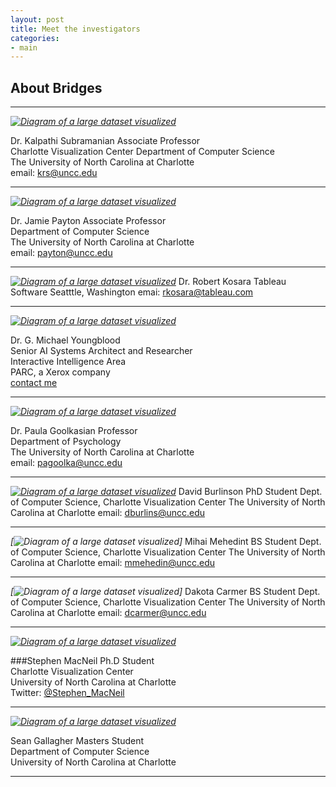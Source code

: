 ```yaml
---
layout: post
title: Meet the investigators 
categories:
- main 
---
```


## About Bridges
---

*[![Diagram of a large dataset visualized](/img/kalpathi.jpg)](http://coitweb.uncc.edu/~krs/)*

Dr. Kalpathi Subramanian
Associate Professor  
Charlotte Visualization Center
Department of Computer Science  
The University of North Carolina at Charlotte  
email: [krs@uncc.edu](mailto:krs@uncc.edu)

---

*[![Diagram of a large dataset visualized](/img/jamie.jpg)](http://odin.uncc.edu/~payton/)*

Dr. Jamie Payton
Associate Professor  
Department of Computer Science  
The University of North Carolina at Charlotte  
email: [payton@uncc.edu](mailto:payton@uncc.edu)

---

*[![Diagram of a large dataset visualized](/img/robert.png)](http://kosara.net/)*
Dr. Robert Kosara
Tableau Software
Seatttle, Washington
emai: [rkosara@tableau.com](mailto:rkosara@tableau.com)

---


*[![Diagram of a large dataset visualized](/img/michael.jpg)](http://www.gmichaelyoungblood.com/)*

Dr. G. Michael Youngblood  
Senior AI Systems Architect and Researcher   
Interactive Intelligence Area  
PARC, a Xerox company  
[contact me](https://www.parc.com/util/contact.html?bio_id=2684)

---

*[![Diagram of a large dataset visualized](/img/paula.jpg)](http://www.psych.uncc.edu/pagoolka/)*

Dr. Paula Goolkasian
Professor  
Department of Psychology   
The University of North Carolina at Charlotte  
email: [pagoolka@uncc.edu](mailto:pagoolka@uncc.edu)

---
*[![Diagram of a large dataset visualized](/img/burlinson.jpg)](webpages.uncc.edu/~dburlins)*
David Burlinson
PhD Student
Dept. of Computer Science, Charlotte Visualization Center
The University of North Carolina at Charlotte
email: [dburlins@uncc.edu](mailto:dburlins@uncc.edu)

---
*[![Diagram of a large dataset visualized](/img/mmehedint.jpg)]*
Mihai Mehedint
BS Student
Dept. of Computer Science, Charlotte Visualization Center
The University of North Carolina at Charlotte
email: [mmehedin@uncc.edu](mailto:mmehedin@uncc.edu)

---
*[![Diagram of a large dataset visualized](/img/dakota.jpg)]*
Dakota Carmer 
BS Student
Dept. of Computer Science, Charlotte Visualization Center
The University of North Carolina at Charlotte
email: [dcarmer@uncc.edu](mailto:dcarmer@uncc.edu)

---
*[![Diagram of a large dataset visualized](/img/stephen.jpg)](http://stephenmacneil.net)*

###Stephen MacNeil
Ph.D Student  
Charlotte Visualization Center  
University of North Carolina at Charlotte  
Twitter: [@Stephen_MacNeil](http://twitter.com/stephen_macneil)  

---

*[![Diagram of a large dataset visualized](/img/sean.jpeg)](http://goo.gl/g49CWZ)*

Sean Gallagher
Masters Student  
Department of Computer Science    
University of North Carolina at Charlotte  

---
